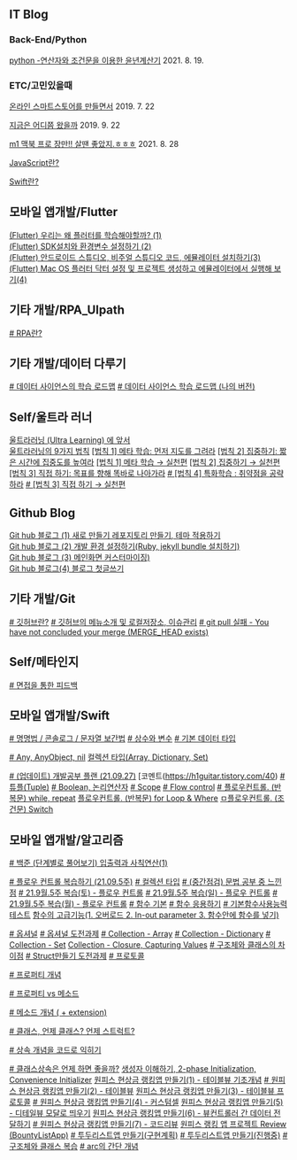 



## IT Blog




### Back-End/Python

[python -연산자와 조건문을 이용한 윤년계산기](https://h1guitar.tistory.com/9) 2021. 8. 19.

### ETC/고민있을때
[온라인 스마트스토어를 만들면서](https://h1guitar.tistory.com/7) 2019. 7. 22

[지금은 어디쯤 왔을까](https://h1guitar.tistory.com/8) 2019. 9. 22


[m1 맥북 프로 장만!! 살땐 좋았지.ㅎㅎㅎ](https://h1guitar.tistory.com/11) 2021. 8. 28




[JavaScript란?](https://h1guitar.tistory.com/12)

[Swift란?](https://h1guitar.tistory.com/13)



## 모바일 앱개발/Flutter
[(Flutter) 우리는 왜 플러터를 학습해야할까? (1)](https://h1guitar.tistory.com/17)  
[(Flutter) SDK설치와 환경변수 설정하기 (2)](https://h1guitar.tistory.com/18)  
[(Flutter) 안드로이드 스튜디오, 비주얼 스튜디오 코드, 에뮬레이터 설치하기(3)](https://h1guitar.tistory.com/19)  
[(Flutter) Mac OS 플러터 닥터 설정 및 프로젝트 생성하고 에뮬레이터에서 실행해 보기(4)](https://h1guitar.tistory.com/20)  

## 기타 개발/RPA_UIpath
[# RPA란?](https://h1guitar.tistory.com/74)

## 기타 개발/데이터 다루기
[# 데이터 사이언스의 학습 로드맵](https://h1guitar.tistory.com/77)
[# 데이터 사이언스 학습 로드맵 (나의 버전)](https://h1guitar.tistory.com/78)

## Self/울트라 러너
[울트라러닝 (Ultra Learning) 에 앞서](https://h1guitar.tistory.com/21)  
[울트라러닝의 9가지 법칙](https://h1guitar.tistory.com/22)
[[법칙 1] 메타 학습: 먼저 지도를 그려라](https://h1guitar.tistory.com/24)
[[법칙 2] 집중하기: 짧은 시간에 집중도를 높여라](https://h1guitar.tistory.com/25)
[[법칙 1] 메타 학습 → 실천편](https://h1guitar.tistory.com/27)
[[법칙 2] 집중하기 → 실천편](https://h1guitar.tistory.com/28)
[[법칙 3] 직접 하기: 목표를 향해 똑바로 나아가라](https://h1guitar.tistory.com/29)
[# [법칙 4] 특화학습 : 취약점을 공략하라](https://h1guitar.tistory.com/35)
[# [법칙 3] 직접 하기 → 실천편](https://h1guitar.tistory.com/38)


## Github Blog
[Git hub 블로그 (1) 새로 만들기  레포지토리 만들기, 테마 적용하기](https://h1guitar.tistory.com/14)  
[Git hub 블로그 (2) 개발 환경 설정하기(Ruby, jekyll bundle 설치하기)](https://h1guitar.tistory.com/15)  
[Git hub 블로그 (3) 메인화면 커스터마이징)](https://h1guitar.tistory.com/16)    
[Git hub 블로그(4) 블로그 첫글쓰기](https://h1guitar.tistory.com/26)

## 기타 개발/Git
[# 깃허브란?](https://h1guitar.tistory.com/30)
[# 깃허브의 메뉴소개 및 로컬저장소, 이슈관리](https://h1guitar.tistory.com/31)
[# git pull 실패 - You have not concluded your merge (MERGE_HEAD exists)](https://h1guitar.tistory.com/85)

## Self/메타인지
[# 면접을 통한 피드백](https://h1guitar.tistory.com/90)

## 모바일 앱개발/Swift
[# 명명법 / 콘솔로그 / 문자열 보간법](https://h1guitar.tistory.com/32)
[# 상수와 변수](https://h1guitar.tistory.com/33)
[# 기본 데이터 타입](https://h1guitar.tistory.com/34)

[# Any, AnyObject, nil](https://h1guitar.tistory.com/36)
[컬렉션 타입(Array, Dictionary, Set)](https://h1guitar.tistory.com/37)

[# (업데이트) 개발공부 플랜 (21.09.27)](https://h1guitar.tistory.com/39)
[코멘트(https://h1guitar.tistory.com/40)
[# 튜플(Tuple)](https://h1guitar.tistory.com/41)
[# Boolean, 논리연산자](https://h1guitar.tistory.com/42)
[# Scope](https://h1guitar.tistory.com/43)
[# Flow control](https://h1guitar.tistory.com/44)
[# 플로우컨트롤. (반복문) while, repeat](https://h1guitar.tistory.com/45)
[플로우컨트롤. (반복문) for Loop & Where](https://h1guitar.tistory.com/46)
[ㅁ플로우컨트롤. (조건문) Switch](https://h1guitar.tistory.com/47)


## 모바일 앱개발/알고리즘
[# 백준 (단계별로 풀어보기) 입출력과 사칙연산(1)](https://h1guitar.tistory.com/48)

[# 플로우 컨트롤 복습하기 (21.09.5주)](https://h1guitar.tistory.com/49)
[# 컬렉션 타입](https://h1guitar.tistory.com/50)
[# (중간점검) 문법 공부 중 느낀 점](https://h1guitar.tistory.com/51)
[# 21.9월.5주 복습(토) - 플로우 컨트롤](https://h1guitar.tistory.com/52)
[# 21.9월.5주 복습(일) - 플로우 컨트롤](https://h1guitar.tistory.com/53)
[# 21.9월.5주 복습(월) - 플로우 컨트롤](https://h1guitar.tistory.com/54)
[# 함수 기본](https://h1guitar.tistory.com/55)
[# 함수 응용하기](https://h1guitar.tistory.com/56)
[# 기본함수사용능력 테스트](https://h1guitar.tistory.com/57)
[함수의 고급기능(1.  오버로드 2. In-out parameter 3. 함수안에 함수를 넣기)](https://h1guitar.tistory.com/58)

[# 옵셔널](https://h1guitar.tistory.com/60)
[# 옵셔널 도전과제](https://h1guitar.tistory.com/61)
[# Collection - Array](https://h1guitar.tistory.com/62)
[# Collection - Dictionary](https://h1guitar.tistory.com/63)
[# Collection - Set](https://h1guitar.tistory.com/64)
[Collection - Closure, Capturing Values](https://h1guitar.tistory.com/65)
[# 구조체와 클래스의 차이점](https://h1guitar.tistory.com/66)
[# Struct만들기 도전과제](https://h1guitar.tistory.com/67)
[# 프로토콜](https://h1guitar.tistory.com/68)

[# 프로퍼티 개념](https://h1guitar.tistory.com/69)

[# 프로퍼티 vs 메소드](https://h1guitar.tistory.com/70)

[# 메소드 개념 ( + extension)](https://h1guitar.tistory.com/71)

[# 클래스, 언제 클래스? 언제 스트럭트?](https://h1guitar.tistory.com/72)

[# 상속 개념을 코드로 익히기](https://h1guitar.tistory.com/73)



[# 클래스상속은 언제 하면 좋을까?](https://h1guitar.tistory.co)
[생성자 이해하기, 2-phase Initialization, Convenience Initializer](https://h1guitar.tistory.com/76)
[원피스 현상금 랭킹앱 만들기(1) - 테이블뷰 기초개념](https://h1guitar.tistory.com/79)
[# 원피스 현상금 랭킹앱 만들기(2) - 테이블뷰](https://h1guitar.tistory.com/80)
[원피스 현상금 랭킹앱 만들기(3) - 테이블뷰 프로토콜](https://h1guitar.tistory.com/81)
[# 원피스 현상금 랭킹앱 만들기(4) - 커스텀셀](https://h1guitar.tistory.com/82)
[원피스 현상금 랭킹앱 만들기(5) - 디테일뷰 모달로 띄우기](https://h1guitar.tistory.com/83)
[원피스 현상금 랭킹앱 만들기(6) - 뷰컨트롤러 간 데이터 전달하기](https://h1guitar.tistory.com/84)
[# 원피스 현상금 랭킹앱 만들기(7) - 코드리뷰](https://h1guitar.tistory.com/86)
[원피스 랭킹 앱 프로젝트 Review (BountyListApp)](https://h1guitar.tistory.com/87)
[# 투두리스트앱 만들기(구현계획)](https://h1guitar.tistory.com/88)
[# 투두리스트앱 만들기(진행중)](https://h1guitar.tistory.com/89)
[# 구조체와 클래스 복습](https://h1guitar.tistory.com/91)
[# arc의 간단 개념](https://h1guitar.tistory.com/92)



[](https://h1guitar.tistory.com/93)

[](https://h1guitar.tistory.com/94)

[](https://h1guitar.tistory.com/95)

[](https://h1guitar.tistory.com/96)

[](https://h1guitar.tistory.com/97)

[](https://h1guitar.tistory.com/98)

[](https://h1guitar.tistory.com/99)

[](https://h1guitar.tistory.com/100)

[](https://h1guitar.tistory.com/101)

[](https://h1guitar.tistory.com/102)

[](https://h1guitar.tistory.com/103)

[](https://h1guitar.tistory.com/104)

[](https://h1guitar.tistory.com/105)

[](https://h1guitar.tistory.com/106)

[](https://h1guitar.tistory.com/107)

[](https://h1guitar.tistory.com/108)

[](https://h1guitar.tistory.com/109)

[](https://h1guitar.tistory.com/110)

[](https://h1guitar.tistory.com/111)

[](https://h1guitar.tistory.com/112)

[](https://h1guitar.tistory.com/113)

[](https://h1guitar.tistory.com/114)

[](https://h1guitar.tistory.com/115)

[](https://h1guitar.tistory.com/116)

[](https://h1guitar.tistory.com/117)

[](https://h1guitar.tistory.com/118)

[](https://h1guitar.tistory.com/119)

[](https://h1guitar.tistory.com/120)

[](https://h1guitar.tistory.com/121)

[](https://h1guitar.tistory.com/122)

[](https://h1guitar.tistory.com/123)

[](https://h1guitar.tistory.com/124)

[](https://h1guitar.tistory.com/125)

[](https://h1guitar.tistory.com/126)

[](https://h1guitar.tistory.com/127)

[](https://h1guitar.tistory.com/128)

[](https://h1guitar.tistory.com/129)

[](https://h1guitar.tistory.com/130)

[](https://h1guitar.tistory.com/131)

[](https://h1guitar.tistory.com/132)

[](https://h1guitar.tistory.com/133)

[](https://h1guitar.tistory.com/134)

[](https://h1guitar.tistory.com/135)

[](https://h1guitar.tistory.com/136)

[](https://h1guitar.tistory.com/137)

[](https://h1guitar.tistory.com/138)

[](https://h1guitar.tistory.com/139)

[](https://h1guitar.tistory.com/140)

[](https://h1guitar.tistory.com/141)

[](https://h1guitar.tistory.com/142)

[](https://h1guitar.tistory.com/143)

[](https://h1guitar.tistory.com/144)

[](https://h1guitar.tistory.com/145)

[](https://h1guitar.tistory.com/146)

[](https://h1guitar.tistory.com/147)

[](https://h1guitar.tistory.com/148)

[](https://h1guitar.tistory.com/149)

[](https://h1guitar.tistory.com/150)

[](https://h1guitar.tistory.com/151)

[](https://h1guitar.tistory.com/152)

[](https://h1guitar.tistory.com/153)

[](https://h1guitar.tistory.com/154)

[](https://h1guitar.tistory.com/155)

[](https://h1guitar.tistory.com/156)

[](https://h1guitar.tistory.com/157)

[](https://h1guitar.tistory.com/158)

[](https://h1guitar.tistory.com/159)

[](https://h1guitar.tistory.com/160)

[](https://h1guitar.tistory.com/161)

[](https://h1guitar.tistory.com/162)

[](https://h1guitar.tistory.com/163)

[](https://h1guitar.tistory.com/164)

[](https://h1guitar.tistory.com/165)

[](https://h1guitar.tistory.com/166)

[](https://h1guitar.tistory.com/167)

[](https://h1guitar.tistory.com/168)

[](https://h1guitar.tistory.com/169)

[](https://h1guitar.tistory.com/170)

[](https://h1guitar.tistory.com/171)

[](https://h1guitar.tistory.com/172)

[](https://h1guitar.tistory.com/173)

[](https://h1guitar.tistory.com/174)

[](https://h1guitar.tistory.com/175)

[](https://h1guitar.tistory.com/176)

[](https://h1guitar.tistory.com/177)

[](https://h1guitar.tistory.com/178)

[](https://h1guitar.tistory.com/179)

[](https://h1guitar.tistory.com/180)

[](https://h1guitar.tistory.com/181)

[](https://h1guitar.tistory.com/182)

[](https://h1guitar.tistory.com/183)

[](https://h1guitar.tistory.com/184)

[](https://h1guitar.tistory.com/185)

[](https://h1guitar.tistory.com/186)

[](https://h1guitar.tistory.com/187)

[](https://h1guitar.tistory.com/188)

[](https://h1guitar.tistory.com/189)

[](https://h1guitar.tistory.com/190)

[](https://h1guitar.tistory.com/191)

[](https://h1guitar.tistory.com/192)

[](https://h1guitar.tistory.com/193)

[](https://h1guitar.tistory.com/194)

[](https://h1guitar.tistory.com/195)

[](https://h1guitar.tistory.com/196)

[](https://h1guitar.tistory.com/197)

[](https://h1guitar.tistory.com/198)

[](https://h1guitar.tistory.com/199)

[](https://h1guitar.tistory.com/200)

[](https://h1guitar.tistory.com/201)

[](https://h1guitar.tistory.com/202)

[](https://h1guitar.tistory.com/203)

[](https://h1guitar.tistory.com/204)

[](https://h1guitar.tistory.com/205)

[](https://h1guitar.tistory.com/206)

[](https://h1guitar.tistory.com/207)

[](https://h1guitar.tistory.com/208)

[](https://h1guitar.tistory.com/209)

[](https://h1guitar.tistory.com/210)

[](https://h1guitar.tistory.com/211)

[](https://h1guitar.tistory.com/212)

[](https://h1guitar.tistory.com/213)

[](https://h1guitar.tistory.com/214)

[](https://h1guitar.tistory.com/215)

[](https://h1guitar.tistory.com/216)

[](https://h1guitar.tistory.com/217)

[](https://h1guitar.tistory.com/218)

[](https://h1guitar.tistory.com/219)

[](https://h1guitar.tistory.com/220)

[](https://h1guitar.tistory.com/221)

[](https://h1guitar.tistory.com/222)

[](https://h1guitar.tistory.com/223)

[](https://h1guitar.tistory.com/224)

[](https://h1guitar.tistory.com/225)

[](https://h1guitar.tistory.com/226)

[](https://h1guitar.tistory.com/227)

[](https://h1guitar.tistory.com/228)

[](https://h1guitar.tistory.com/229)

[](https://h1guitar.tistory.com/230)

[](https://h1guitar.tistory.com/231)

[](https://h1guitar.tistory.com/232)

[](https://h1guitar.tistory.com/233)

[](https://h1guitar.tistory.com/234)

[](https://h1guitar.tistory.com/235)

[](https://h1guitar.tistory.com/236)

[](https://h1guitar.tistory.com/237)

[](https://h1guitar.tistory.com/238)

[](https://h1guitar.tistory.com/239)

[](https://h1guitar.tistory.com/240)

[](https://h1guitar.tistory.com/241)

[](https://h1guitar.tistory.com/242)

[](https://h1guitar.tistory.com/243)

[](https://h1guitar.tistory.com/244)

[](https://h1guitar.tistory.com/245)

[](https://h1guitar.tistory.com/246)

[](https://h1guitar.tistory.com/247)

[](https://h1guitar.tistory.com/248)

[](https://h1guitar.tistory.com/249)

[](https://h1guitar.tistory.com/250)

[](https://h1guitar.tistory.com/251)

[](https://h1guitar.tistory.com/252)

[](https://h1guitar.tistory.com/253)

[](https://h1guitar.tistory.com/254)

[](https://h1guitar.tistory.com/255)

[](https://h1guitar.tistory.com/256)

[](https://h1guitar.tistory.com/257)

[](https://h1guitar.tistory.com/258)

[](https://h1guitar.tistory.com/259)

[](https://h1guitar.tistory.com/260)

[](https://h1guitar.tistory.com/261)

[](https://h1guitar.tistory.com/262)

[](https://h1guitar.tistory.com/263)

[](https://h1guitar.tistory.com/264)

[](https://h1guitar.tistory.com/265)

[](https://h1guitar.tistory.com/266)

[](https://h1guitar.tistory.com/267)

[](https://h1guitar.tistory.com/268)

[](https://h1guitar.tistory.com/269)

[](https://h1guitar.tistory.com/270)

[](https://h1guitar.tistory.com/271)

[](https://h1guitar.tistory.com/272)

[](https://h1guitar.tistory.com/273)

[](https://h1guitar.tistory.com/274)

[](https://h1guitar.tistory.com/275)

[](https://h1guitar.tistory.com/276)

[](https://h1guitar.tistory.com/277)

[](https://h1guitar.tistory.com/278)

[](https://h1guitar.tistory.com/279)

[](https://h1guitar.tistory.com/280)

[](https://h1guitar.tistory.com/281)

[](https://h1guitar.tistory.com/282)

[](https://h1guitar.tistory.com/283)

[](https://h1guitar.tistory.com/284)

[](https://h1guitar.tistory.com/285)

[](https://h1guitar.tistory.com/286)

[](https://h1guitar.tistory.com/287)

[](https://h1guitar.tistory.com/288)

[](https://h1guitar.tistory.com/289)

[](https://h1guitar.tistory.com/290)

[](https://h1guitar.tistory.com/291)

[](https://h1guitar.tistory.com/292)

[](https://h1guitar.tistory.com/293)

[](https://h1guitar.tistory.com/294)

[](https://h1guitar.tistory.com/295)

[](https://h1guitar.tistory.com/296)

[](https://h1guitar.tistory.com/297)

[](https://h1guitar.tistory.com/298)

[](https://h1guitar.tistory.com/299)

[](https://h1guitar.tistory.com/300)

[](https://h1guitar.tistory.com/301)

[](https://h1guitar.tistory.com/302)

[](https://h1guitar.tistory.com/303)

[](https://h1guitar.tistory.com/304)

[](https://h1guitar.tistory.com/305)

[](https://h1guitar.tistory.com/306)

[](https://h1guitar.tistory.com/307)

[](https://h1guitar.tistory.com/308)

[](https://h1guitar.tistory.com/309)

[](https://h1guitar.tistory.com/310)

[](https://h1guitar.tistory.com/311)

[](https://h1guitar.tistory.com/312)

[](https://h1guitar.tistory.com/313)

[](https://h1guitar.tistory.com/314)

[](https://h1guitar.tistory.com/315)

[](https://h1guitar.tistory.com/316)

[](https://h1guitar.tistory.com/317)

[](https://h1guitar.tistory.com/318)

[](https://h1guitar.tistory.com/319)

[](https://h1guitar.tistory.com/320)

[](https://h1guitar.tistory.com/321)

[](https://h1guitar.tistory.com/322)

[](https://h1guitar.tistory.com/323)

[](https://h1guitar.tistory.com/324)

[](https://h1guitar.tistory.com/325)

[](https://h1guitar.tistory.com/326)

[](https://h1guitar.tistory.com/327)

[](https://h1guitar.tistory.com/328)

[](https://h1guitar.tistory.com/329)

[](https://h1guitar.tistory.com/330)

[](https://h1guitar.tistory.com/331)

[](https://h1guitar.tistory.com/332)

[](https://h1guitar.tistory.com/333)

[](https://h1guitar.tistory.com/334)

[](https://h1guitar.tistory.com/335)

[](https://h1guitar.tistory.com/336)

[](https://h1guitar.tistory.com/337)

[](https://h1guitar.tistory.com/338)

[](https://h1guitar.tistory.com/339)

[](https://h1guitar.tistory.com/340)

[](https://h1guitar.tistory.com/341)

[](https://h1guitar.tistory.com/342)

[](https://h1guitar.tistory.com/343)

[](https://h1guitar.tistory.com/344)

[](https://h1guitar.tistory.com/345)

[](https://h1guitar.tistory.com/346)

[](https://h1guitar.tistory.com/347)

[](https://h1guitar.tistory.com/348)

[](https://h1guitar.tistory.com/349)

[](https://h1guitar.tistory.com/350)

[](https://h1guitar.tistory.com/351)

[](https://h1guitar.tistory.com/352)

[](https://h1guitar.tistory.com/353)

[](https://h1guitar.tistory.com/354)

[](https://h1guitar.tistory.com/355)

[](https://h1guitar.tistory.com/356)

[](https://h1guitar.tistory.com/357)

[](https://h1guitar.tistory.com/358)

[](https://h1guitar.tistory.com/359)

[](https://h1guitar.tistory.com/360)

[](https://h1guitar.tistory.com/361)

[](https://h1guitar.tistory.com/362)

[](https://h1guitar.tistory.com/363)

[](https://h1guitar.tistory.com/364)

[](https://h1guitar.tistory.com/365)

[](https://h1guitar.tistory.com/366)

[](https://h1guitar.tistory.com/367)

[](https://h1guitar.tistory.com/368)

[](https://h1guitar.tistory.com/369)



